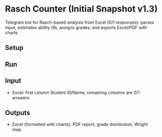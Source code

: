 # Rasch Counter (Initial Snapshot v1.3)

Telegram bot for Rasch-based analysis from Excel (0/1 responses): parses input, estimates ability (θ), assigns grades, and exports Excel/PDF with charts.

## Setup


## Run


## Input
- Excel: first column Student ID/Name; remaining columns are 0/1 answers.

## Outputs
- Excel (formatted with charts), PDF report, grade distribution, Wright map.
